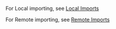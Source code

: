 For Local importing, see [Local Imports](<Local Imports.md>)

For Remote importing, see [Remote Imports](<Remote Imports.md>)